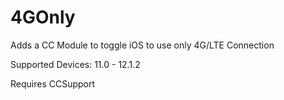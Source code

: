 # 4GOnly
Adds a CC Module to toggle iOS to use only 4G/LTE Connection

Supported Devices: 11.0 - 12.1.2

Requires CCSupport
